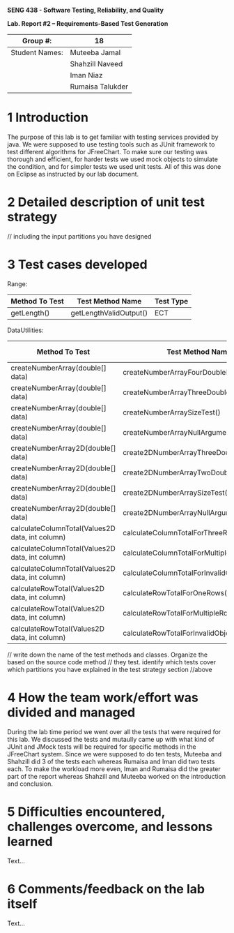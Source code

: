**SENG 438 - Software Testing, Reliability, and Quality**

**Lab. Report \#2 – Requirements-Based Test Generation**

| Group \#:       | 18 |
|-----------------|---|
| Student Names:  |  Muteeba Jamal |
|                 |  Shahzill Naveed |
|                 |  Iman Niaz |
|                 |  Rumaisa Talukder |

# 1 Introduction

The purpose of this lab is to get familiar with testing services provided by java. We were supposed to use testing tools such as JUnit framework to test different algorithms for JFreeChart. To make sure our testing was thorough and efficient, for harder tests we used mock objects to simulate the condition, and for simpler tests we used unit tests. All of this was done on Eclipse as instructed by our lab document.

# 2 Detailed description of unit test strategy

// including the input partitions you have designed

# 3 Test cases developed

Range:

| Method To Test | Test Method Name | Test Type |
|-----------------|---|---|
| getLength() | getLengthValidOutput() | ECT


DataUtilities:

| Method To Test | Test Method Name | Test Type |
|-----------------|---|---|
| createNumberArray(double[] data) | createNumberArrayFourDoubleElements() | ECT 
| createNumberArray(double[] data) | createNumberArrayThreeDoubleElements() | ECT 
| createNumberArray(double[] data) | createNumberArraySizeTest() | ECT 
| createNumberArray(double[] data)| createNumberArrayNullArgument() | BVT
| createNumberArray2D(double[] data) | create2DNumberArrayThreeDoubleElements() | ECT
| createNumberArray2D(double[] data) | create2DNumberArrayTwoDoubleElements() | ECT
| createNumberArray2D(double[] data) | create2DNumberArraySizeTest() | ECT
| createNumberArray2D(double[] data) | create2DNumberArrayNullArgument() | BVT
| calculateColumnTotal(Values2D data, int column) | calculateColumnTotalForThreeRows() | ECT
| calculateColumnTotal(Values2D data, int column) | calculateColumnTotalForMultipleRows() | ECT
| calculateColumnTotal(Values2D data, int column) | calculateColumnTotalForInvalidObject() | BVT
| calculateRowTotal(Values2D data, int column) | calculateRowTotalForOneRows() | ECT
| calculateRowTotal(Values2D data, int column) | calculateRowTotalForMultipleRows() | ECT
| calculateRowTotal(Values2D data, int column) | calculateRowTotalForInvalidObject() | BVT





// write down the name of the test methods and classes. Organize the based on
the source code method // they test. identify which tests cover which partitions
you have explained in the test strategy section //above

# 4 How the team work/effort was divided and managed

During the lab time period we went over all the tests that were required for this lab. We discussed the tests and mutaully came up with what kind of JUnit and JMock tests will be required for specific methods in the JFreeChart system. Since we were supposed to do ten tests, Muteeba and Shahzill did 3 of the tests each whereas Rumaisa and Iman did two tests each. To make the workload more even, Iman and Rumaisa did the greater part of the report whereas Shahzill and Muteeba worked on the introduction and conclusion. 

# 5 Difficulties encountered, challenges overcome, and lessons learned

Text…

# 6 Comments/feedback on the lab itself

Text…
